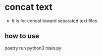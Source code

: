 # concat text
- it is for concat toward separated text files

## how to use
poetry run python3 main.py <directory of texts> <filename to save>
